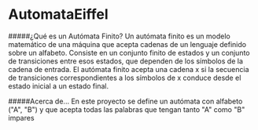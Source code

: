 # AutomataEiffel

#####¿Qué es un Autómata Finito?
Un autómata finito es un modelo matemático de una máquina que acepta cadenas de un lenguaje definido sobre un alfabeto. Consiste en un conjunto finito de estados y un conjunto de transiciones entre esos estados, que dependen de los símbolos de la cadena de entrada. El autómata finito acepta una cadena x si la secuencia de transiciones correspondientes a los símbolos de x conduce desde el estado inicial a un estado final.

#####Acerca de...
En este proyecto se define un autómata con alfabeto ("A", "B") y que acepta todas las palabras que tengan tanto "A" como "B" impares
